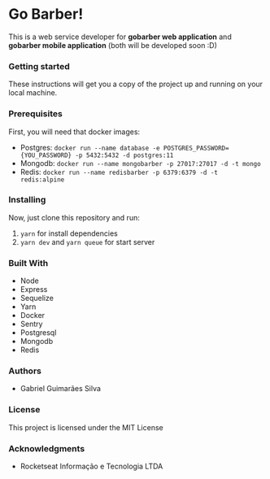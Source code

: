 # Go Barber!
This is a web service developer for __gobarber web application__ and __gobarber mobile application__ (both will be developed soon :D)

### Getting started
These instructions will get you a copy of the project up and running on your local machine.

### Prerequisites
First, you will need that docker images: <br/>
- Postgres: `docker run --name database -e POSTGRES_PASSWORD={YOU_PASSWORD} -p 5432:5432 -d postgres:11`
- Mongodb: `docker run --name mongobarber -p 27017:27017 -d -t mongo`
- Redis: `docker run --name redisbarber -p 6379:6379 -d -t redis:alpine`

### Installing
Now, just clone this repository and run: 
1. `yarn` for install dependencies
2. `yarn dev` and `yarn queue` for start server

### Built With
- Node 
- Express
- Sequelize
- Yarn 
- Docker
- Sentry
- Postgresql
- Mongodb
- Redis

### Authors
- Gabriel Guimarães Silva

### License
This project is licensed under the MIT License

### Acknowledgments
- Rocketseat Informação e Tecnologia LTDA

